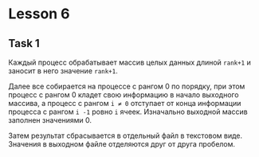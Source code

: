# Lesson 6

## Task 1

Каждый процесс обрабатывает массив целых данных длиной `rank+1` и заносит в него значение `rank+1`. 

Далее все собирается на процессе с рангом 0 по порядку, при этом процесс с рангом 0 кладет свою информацию в начало выходного массива, а процесс с рангом `i ≠ 0` отступает от конца информации процесса с рангом `i -1` ровно `i` ячеек. Изначально выходной массив заполнен значениями 0.

Затем результат  сбрасывается в отдельный файл в текстовом виде. Значения в выходном файле отделяются друг от друга пробелом.

